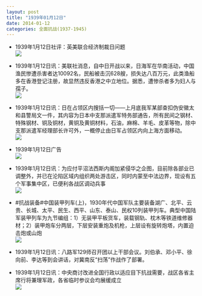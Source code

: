 ```yaml
---
layout: post
title: "1939年01月12日"
date: 2014-01-12
categories: 全面抗战(1937-1945)
---
```


<meta name="referrer" content="no-referrer" />

- 1939年1月12日社评：英美联合经济制裁日问题 <br/><img src="https://ww1.sinaimg.cn/large/aca367d8jw1ech3uhu9rqj20qr0xce1q.jpg" />

- 1939年1月12日讯：美联社消息，自中日开战以来，日海军在华南活动，中国渔民惨遭杀害者达10092名，民船被击沉628艘，损失达八百万元，此类渔船多在香港登记注册，故显然违反香港之中立地位。据悉，遭惨杀者多为妇人与孺子。 <br/><img src="https://ww2.sinaimg.cn/large/aca367d8jw1ech23yrdubj20aw0beq4w.jpg" />

- 1939年1月12日讯：日在占领区内搜括一切——上月底我军某部查扣伪安徽太和县警局文一件，其内容为日本中支那派遣军特务部通告，所有民间之钢材、特殊钢材、铜及铜材，黄铜及黄铜材料，石油，麻棉、羊毛、皮革等物，除中支那派遣军经理部长许可外，一概停止由日军占领区内向上海方面移动。 <br/><img src="https://ww1.sinaimg.cn/large/aca367d8jw1ech0dp7jdkj20ee05wjsy.jpg" />

- 1939年1月12日广告 <br/><img src="https://ww3.sinaimg.cn/large/aca367d8jw1ecgrpk59g2j20jq0gdq76.jpg" />

- 1939年1月12日讯：为应付平沼法西斯内阁加紧侵华之企图，目前除各部业已调整外，并已在沦陷区域内组织两处游击区，同时内蒙至中法边界，现设有五个军事集中区，已便利各战区调动兵事 <br/><img src="https://ww3.sinaimg.cn/large/aca367d8jw1ecgmiaq9qnj209g0bijt3.jpg" />

- #抗战装备#中国装甲列车(上)，1930年代中国军队主要装备湖广、北平、云贵、长城、太平、民生、西平、山东、泰山、民权10列装甲列车。典型中国陆军装甲列车为九节编组：1）无装甲平板货车，装载钢轨、枕木等铁道维修器材；2）装甲炮车分两层，下层安装重炮及机枪，上层设有旋转炮塔，内置迫击炮或山炮 <br/><img src="https://ww1.sinaimg.cn/large/aca367d8jw1ecgj1aeyrij207b05c3yg.jpg" />

- 1939年1月12日讯：八路军129师召开团以上干部会议。刘伯承、邓小平、徐向前、李达等到会讲话，对冀南反“扫荡”作战作了部署。 

- 1939年1月12日讯：中央商讨改进全国行政以适应目下抗战需要，战区各省主席行将兼理军政，各省临时参议会均展缓成立 <br/><img src="https://ww3.sinaimg.cn/large/aca367d8jw1ecgfkjwlt3j205v10qjvp.jpg" />

